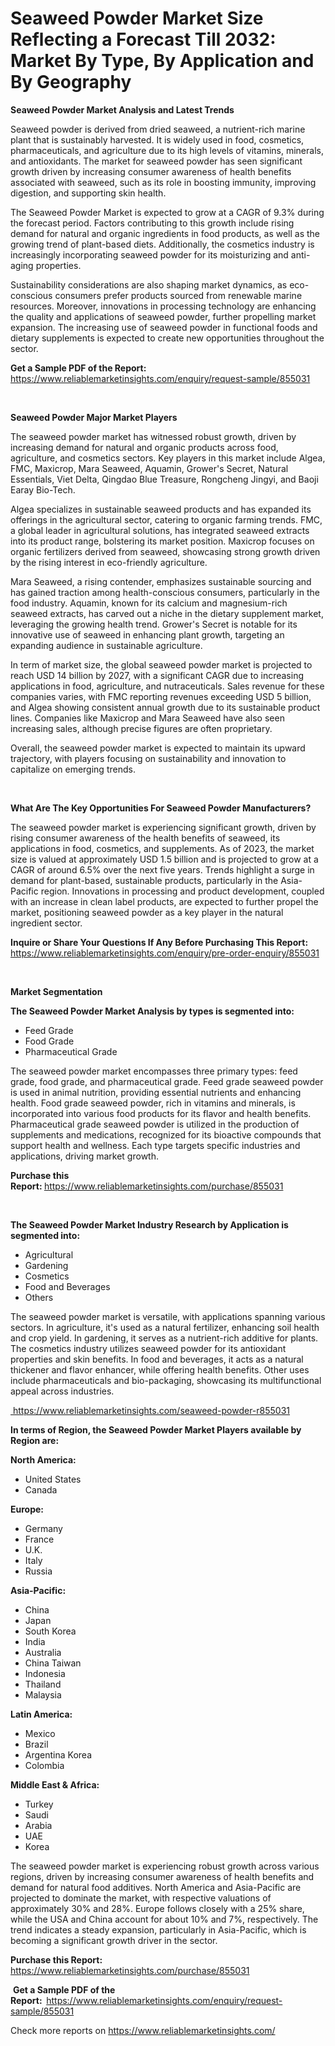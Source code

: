 <p><h1>Seaweed Powder Market Size Reflecting a Forecast Till 2032: Market By Type, By Application and By Geography</h1></p><p><strong>Seaweed Powder Market Analysis and Latest Trends</strong></p>
<p><p>Seaweed powder is derived from dried seaweed, a nutrient-rich marine plant that is sustainably harvested. It is widely used in food, cosmetics, pharmaceuticals, and agriculture due to its high levels of vitamins, minerals, and antioxidants. The market for seaweed powder has seen significant growth driven by increasing consumer awareness of health benefits associated with seaweed, such as its role in boosting immunity, improving digestion, and supporting skin health.</p><p>The Seaweed Powder Market is expected to grow at a CAGR of 9.3% during the forecast period. Factors contributing to this growth include rising demand for natural and organic ingredients in food products, as well as the growing trend of plant-based diets. Additionally, the cosmetics industry is increasingly incorporating seaweed powder for its moisturizing and anti-aging properties. </p><p>Sustainability considerations are also shaping market dynamics, as eco-conscious consumers prefer products sourced from renewable marine resources. Moreover, innovations in processing technology are enhancing the quality and applications of seaweed powder, further propelling market expansion. The increasing use of seaweed powder in functional foods and dietary supplements is expected to create new opportunities throughout the sector.</p></p>
<p><strong>Get a Sample PDF of the Report:&nbsp;</strong> <a href="https://www.reliablemarketinsights.com/enquiry/request-sample/855031?utm_campaign=2935&utm_medium=2&utm_source=Github&utm_content=ia&utm_term=08032025&utm_id=seaweed-powder">https://www.reliablemarketinsights.com/enquiry/request-sample/855031</a></p>
<p>&nbsp;</p>
<p><strong>Seaweed Powder Major Market Players</strong></p>
<p><p>The seaweed powder market has witnessed robust growth, driven by increasing demand for natural and organic products across food, agriculture, and cosmetics sectors. Key players in this market include Algea, FMC, Maxicrop, Mara Seaweed, Aquamin, Grower's Secret, Natural Essentials, Viet Delta, Qingdao Blue Treasure, Rongcheng Jingyi, and Baoji Earay Bio-Tech.</p><p>Algea specializes in sustainable seaweed products and has expanded its offerings in the agricultural sector, catering to organic farming trends. FMC, a global leader in agricultural solutions, has integrated seaweed extracts into its product range, bolstering its market position. Maxicrop focuses on organic fertilizers derived from seaweed, showcasing strong growth driven by the rising interest in eco-friendly agriculture.</p><p>Mara Seaweed, a rising contender, emphasizes sustainable sourcing and has gained traction among health-conscious consumers, particularly in the food industry. Aquamin, known for its calcium and magnesium-rich seaweed extracts, has carved out a niche in the dietary supplement market, leveraging the growing health trend. Grower's Secret is notable for its innovative use of seaweed in enhancing plant growth, targeting an expanding audience in sustainable agriculture.</p><p>In term of market size, the global seaweed powder market is projected to reach USD 14 billion by 2027, with a significant CAGR due to increasing applications in food, agriculture, and nutraceuticals. Sales revenue for these companies varies, with FMC reporting revenues exceeding USD 5 billion, and Algea showing consistent annual growth due to its sustainable product lines. Companies like Maxicrop and Mara Seaweed have also seen increasing sales, although precise figures are often proprietary.</p><p>Overall, the seaweed powder market is expected to maintain its upward trajectory, with players focusing on sustainability and innovation to capitalize on emerging trends.</p></p>
<p>&nbsp;</p>
<p><strong>What Are The Key Opportunities For Seaweed Powder Manufacturers?</strong></p>
<p><p>The seaweed powder market is experiencing significant growth, driven by rising consumer awareness of the health benefits of seaweed, its applications in food, cosmetics, and supplements. As of 2023, the market size is valued at approximately USD 1.5 billion and is projected to grow at a CAGR of around 6.5% over the next five years. Trends highlight a surge in demand for plant-based, sustainable products, particularly in the Asia-Pacific region. Innovations in processing and product development, coupled with an increase in clean label products, are expected to further propel the market, positioning seaweed powder as a key player in the natural ingredient sector.</p></p>
<p><strong>Inquire or Share Your Questions If Any Before Purchasing This Report:</strong> <a href="https://www.reliablemarketinsights.com/enquiry/pre-order-enquiry/855031?utm_campaign=2935&utm_medium=2&utm_source=Github&utm_content=ia&utm_term=08032025&utm_id=seaweed-powder">https://www.reliablemarketinsights.com/enquiry/pre-order-enquiry/855031</a></p>
<p>&nbsp;</p>
<p><strong>Market Segmentation</strong></p>
<p><strong>The Seaweed Powder Market Analysis by types is segmented into:</strong></p>
<p><ul><li>Feed Grade</li><li>Food Grade</li><li>Pharmaceutical Grade</li></ul></p>
<p><p>The seaweed powder market encompasses three primary types: feed grade, food grade, and pharmaceutical grade. Feed grade seaweed powder is used in animal nutrition, providing essential nutrients and enhancing health. Food grade seaweed powder, rich in vitamins and minerals, is incorporated into various food products for its flavor and health benefits. Pharmaceutical grade seaweed powder is utilized in the production of supplements and medications, recognized for its bioactive compounds that support health and wellness. Each type targets specific industries and applications, driving market growth.</p></p>
<p><strong>Purchase this Report:&nbsp;</strong><a href="https://www.reliablemarketinsights.com/purchase/855031?utm_campaign=2935&utm_medium=2&utm_source=Github&utm_content=ia&utm_term=08032025&utm_id=seaweed-powder">https://www.reliablemarketinsights.com/purchase/855031</a></p>
<p>&nbsp;</p>
<p><strong>The Seaweed Powder Market Industry Research by Application is segmented into:</strong></p>
<p><ul><li>Agricultural</li><li>Gardening</li><li>Cosmetics</li><li>Food and Beverages</li><li>Others</li></ul></p>
<p><p>The seaweed powder market is versatile, with applications spanning various sectors. In agriculture, it's used as a natural fertilizer, enhancing soil health and crop yield. In gardening, it serves as a nutrient-rich additive for plants. The cosmetics industry utilizes seaweed powder for its antioxidant properties and skin benefits. In food and beverages, it acts as a natural thickener and flavor enhancer, while offering health benefits. Other uses include pharmaceuticals and bio-packaging, showcasing its multifunctional appeal across industries.</p></p>
<p><a href="https://www.reliablemarketinsights.com/seaweed-powder-r855031?utm_campaign=2935&utm_medium=2&utm_source=Github&utm_content=ia&utm_term=08032025&utm_id=seaweed-powder">&nbsp;https://www.reliablemarketinsights.com/seaweed-powder-r855031</a></p>
<p><strong>In terms of Region, the Seaweed Powder Market Players available by Region are:</strong></p>
<p>
    <p> <strong> North America: </strong>
        <ul>
            <li>United States</li>
            <li>Canada</li>
        </ul>
        </p> 
    <p> <strong> Europe: </strong>
        <ul>
            <li>Germany</li>
            <li>France</li>
            <li>U.K.</li>
            <li>Italy</li>
            <li>Russia</li>
        </ul>
        </p> 
    <p> <strong> Asia-Pacific: </strong>
        <ul>
            <li>China</li>
            <li>Japan</li>
            <li>South Korea</li>
            <li>India</li>
            <li>Australia</li>
            <li>China Taiwan</li>
            <li>Indonesia</li>
            <li>Thailand</li>
            <li>Malaysia</li>
        </ul>
        </p> 
    <p> <strong> Latin America: </strong>
        <ul>
            <li>Mexico</li>
            <li>Brazil</li>
            <li>Argentina Korea</li>
            <li>Colombia</li>
        </ul>
        </p> 
    <p> <strong> Middle East & Africa: </strong>
        <ul>
            <li>Turkey</li>
            <li>Saudi</li>
            <li>Arabia</li>
            <li>UAE</li>
            <li>Korea</li>
        </ul>
    </p>
    </p>
<p><p>The seaweed powder market is experiencing robust growth across various regions, driven by increasing consumer awareness of health benefits and demand for natural food additives. North America and Asia-Pacific are projected to dominate the market, with respective valuations of approximately 30% and 28%. Europe follows closely with a 25% share, while the USA and China account for about 10% and 7%, respectively. The trend indicates a steady expansion, particularly in Asia-Pacific, which is becoming a significant growth driver in the sector.</p></p>
<p><strong>Purchase this Report: </strong><a href="https://www.reliablemarketinsights.com/purchase/855031?utm_campaign=2935&utm_medium=2&utm_source=Github&utm_content=ia&utm_term=08032025&utm_id=seaweed-powder">https://www.reliablemarketinsights.com/purchase/855031</a></p>
<p>&nbsp;<strong>Get a Sample PDF of the Report:&nbsp;&nbsp;</strong><a href="https://www.reliablemarketinsights.com/enquiry/request-sample/855031?utm_campaign=2935&utm_medium=2&utm_source=Github&utm_content=ia&utm_term=08032025&utm_id=seaweed-powder">https://www.reliablemarketinsights.com/enquiry/request-sample/855031</a></p>
<p><strong></strong></p>
<p>Check more reports on <a href="https://www.reliablemarketinsights.com/?utm_campaign=2935&utm_medium=2&utm_source=Github&utm_content=ia&utm_term=08032025&utm_id=seaweed-powder">https://www.reliablemarketinsights.com/</a></p>